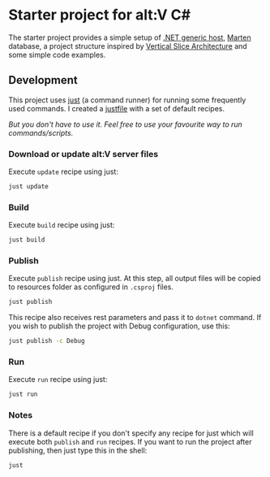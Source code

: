 # Starter project for alt:V C\#

The starter project provides a simple setup of [.NET generic host](https://learn.microsoft.com/en-us/dotnet/core/extensions/generic-host), [Marten](https://martendb.io/) database, a project structure inspired by [Vertical Slice Architecture](https://www.jimmybogard.com/vertical-slice-architecture/) and some simple code examples.

## Development

This project uses [just](https://github.com/casey/just) (a command runner) for running some frequently used commands. I created a [justfile](https://github.com/duydang2311/altv-community-csharp-starter/blob/main/justfile) with a set of default recipes.

*But you don't have to use it. Feel free to use your favourite way to run commands/scripts.*

### Download or update alt:V server files

Execute `update` recipe using just:

```bash
just update
```

### Build

Execute `build` recipe using just:

```bash
just build
```

### Publish

Execute `publish` recipe using just. At this step, all output files will be copied to resources folder as configured in `.csproj` files.

```bash
just publish
```

This recipe also receives rest parameters and pass it to `dotnet` command. If you wish to publish the project with Debug configuration, use this:

```bash
just publish -c Debug
```

### Run

Execute `run` recipe using just:

```bash
just run
```

### Notes

There is a default recipe if you don't specify any recipe for just which will execute both `publish` and `run` recipes. If you want to run the project after publishing, then just type this in the shell:

```bash
just
```
